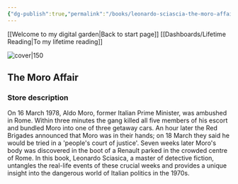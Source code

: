 ```yaml
---
{"dg-publish":true,"permalink":"/books/leonardo-sciascia-the-moro-affair/","title":"\"The Moro Affair\""}
---
```


[[Welcome to my digital garden\|Back to start page]]
[[Dashboards/Lifetime Reading\|To my lifetime reading]]



![cover|150](http://books.google.com/books/content?id=DkVRAgAAQBAJ&printsec=frontcover&img=1&zoom=1&edge=curl&source=gbs_api)

## The Moro Affair


### Store description

On 16 March 1978, Aldo Moro, former Italian Prime Minister, was ambushed in Rome. Within three minutes the gang killed all five members of his escort and bundled Moro into one of three getaway cars. An hour later the Red Brigades announced that Moro was in their hands; on 18 March they said he would be tried in a 'people's court of justice'. Seven weeks later Moro's body was discovered in the boot of a Renault parked in the crowded centre of Rome. In this book, Leonardo Sciasica, a master of detective fiction, untangles the real-life events of these crucial weeks and provides a unique insight into the dangerous world of Italian politics in the 1970s.


```